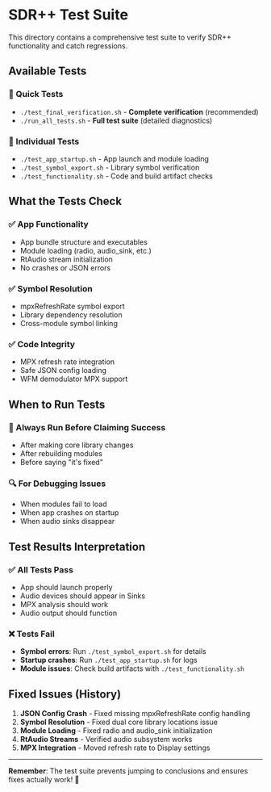 # SDR++ Test Suite

This directory contains a comprehensive test suite to verify SDR++ functionality and catch regressions.

## Available Tests

### 🏃 Quick Tests
- `./test_final_verification.sh` - **Complete verification** (recommended)
- `./run_all_tests.sh` - **Full test suite** (detailed diagnostics)

### 🔧 Individual Tests  
- `./test_app_startup.sh` - App launch and module loading
- `./test_symbol_export.sh` - Library symbol verification
- `./test_functionality.sh` - Code and build artifact checks

## What the Tests Check

### ✅ App Functionality
- App bundle structure and executables
- Module loading (radio, audio_sink, etc.)
- RtAudio stream initialization
- No crashes or JSON errors

### ✅ Symbol Resolution
- mpxRefreshRate symbol export
- Library dependency resolution
- Cross-module symbol linking

### ✅ Code Integrity
- MPX refresh rate integration
- Safe JSON config loading
- WFM demodulator MPX support

## When to Run Tests

### 🚨 Always Run Before Claiming Success
- After making core library changes
- After rebuilding modules
- Before saying "it's fixed"

### 🔍 For Debugging Issues
- When modules fail to load
- When app crashes on startup
- When audio sinks disappear

## Test Results Interpretation

### ✅ All Tests Pass
- App should launch properly
- Audio devices should appear in Sinks
- MPX analysis should work
- Audio output should function

### ❌ Tests Fail
- **Symbol errors**: Run `./test_symbol_export.sh` for details
- **Startup crashes**: Run `./test_app_startup.sh` for logs
- **Module issues**: Check build artifacts with `./test_functionality.sh`

## Fixed Issues (History)

1. **JSON Config Crash** - Fixed missing mpxRefreshRate config handling
2. **Symbol Resolution** - Fixed dual core library locations issue  
3. **Module Loading** - Fixed radio and audio_sink initialization
4. **RtAudio Streams** - Verified audio subsystem works
5. **MPX Integration** - Moved refresh rate to Display settings

---

**Remember**: The test suite prevents jumping to conclusions and ensures fixes actually work! 🎯

